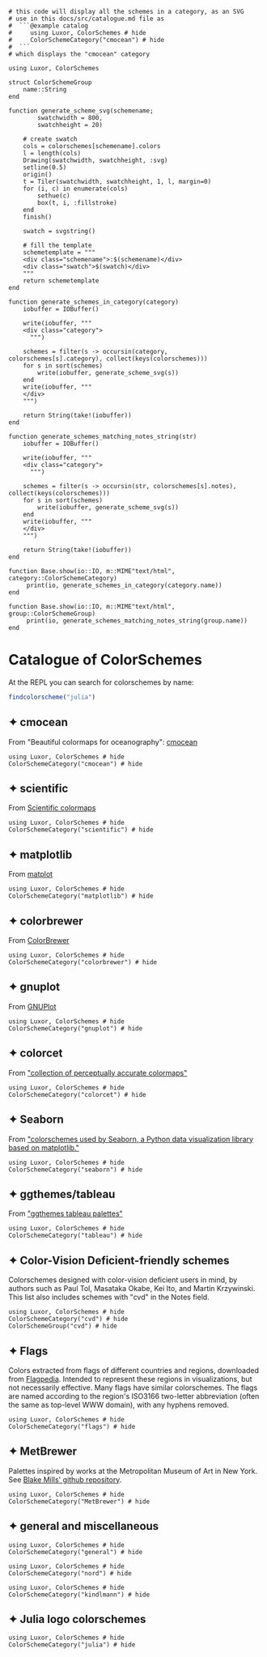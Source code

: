```@setup catalog
# this code will display all the schemes in a category, as an SVG
# use in this docs/src/catalogue.md file as
#  ```@example catalog
#     using Luxor, ColorSchemes # hide
#     ColorSchemeCategory("cmocean") # hide
#  ```
# which displays the "cmocean" category

using Luxor, ColorSchemes

struct ColorSchemeGroup
    name::String
end

function generate_scheme_svg(schemename;
        swatchwidth = 800,
        swatchheight = 20)

    # create swatch
    cols = colorschemes[schemename].colors
    l = length(cols)
    Drawing(swatchwidth, swatchheight, :svg)
    setline(0.5)
    origin()
    t = Tiler(swatchwidth, swatchheight, 1, l, margin=0)
    for (i, c) in enumerate(cols)
        sethue(c)
        box(t, i, :fillstroke)
    end
    finish()

    swatch = svgstring()

    # fill the template
    schemetemplate = """
    <div class="schemename">:$(schemename)</div>
    <div class="swatch">$(swatch)</div>
    """
    return schemetemplate
end

function generate_schemes_in_category(category)
    iobuffer = IOBuffer()

    write(iobuffer, """
    <div class="category">
      """)

    schemes = filter(s -> occursin(category, colorschemes[s].category), collect(keys(colorschemes)))
    for s in sort(schemes)
        write(iobuffer, generate_scheme_svg(s))
    end
    write(iobuffer, """
    </div>
    """)

    return String(take!(iobuffer))
end

function generate_schemes_matching_notes_string(str)
    iobuffer = IOBuffer()

    write(iobuffer, """
    <div class="category">
      """)

    schemes = filter(s -> occursin(str, colorschemes[s].notes), collect(keys(colorschemes)))
    for s in sort(schemes)
        write(iobuffer, generate_scheme_svg(s))
    end
    write(iobuffer, """
    </div>
    """)

    return String(take!(iobuffer))
end

function Base.show(io::IO, m::MIME"text/html", category::ColorSchemeCategory)
     print(io, generate_schemes_in_category(category.name))
end

function Base.show(io::IO, m::MIME"text/html", group::ColorSchemeGroup)
     print(io, generate_schemes_matching_notes_string(group.name))
end
```

# Catalogue of ColorSchemes

At the REPL you can search for colorschemes by name:

```julia
findcolorscheme("julia")
```

## ✦ cmocean

From "Beautiful colormaps for oceanography": [cmocean](https://matplotlib.org/cmocean/)

```@example catalog
using Luxor, ColorSchemes # hide
ColorSchemeCategory("cmocean") # hide
```

## ✦ scientific

From [Scientific colormaps](http://www.fabiocrameri.ch/colourmaps.php)

```@example catalog
using Luxor, ColorSchemes # hide
ColorSchemeCategory("scientific") # hide
```

## ✦ matplotlib

From [matplot](https://matplotlib.org)

```@example catalog
using Luxor, ColorSchemes # hide
ColorSchemeCategory("matplotlib") # hide
```

## ✦ colorbrewer

From [ColorBrewer](http://colorbrewer2.org/)

```@example catalog
using Luxor, ColorSchemes # hide
ColorSchemeCategory("colorbrewer") # hide
```

## ✦ gnuplot

From [GNUPlot](http://www.gnuplot.info)

```@example catalog
using Luxor, ColorSchemes # hide
ColorSchemeCategory("gnuplot") # hide
```

## ✦ colorcet

From ["collection of perceptually accurate colormaps"](https://colorcet.holoviz.org)

```@example catalog
using Luxor, ColorSchemes # hide
ColorSchemeCategory("colorcet") # hide
```

## ✦ Seaborn

From ["colorschemes used by Seaborn, a Python data visualization library based on matplotlib."](http://seaborn.pydata.org/tutorial/color_palettes.html)

```@example catalog
using Luxor, ColorSchemes # hide
ColorSchemeCategory("seaborn") # hide
```

## ✦ ggthemes/tableau

From ["ggthemes tableau palettes"](https://github.com/jrnold/ggthemes)

```@example catalog
using Luxor, ColorSchemes # hide
ColorSchemeCategory("tableau") # hide
```

## ✦ Color-Vision Deficient-friendly schemes

Colorschemes designed with color-vision deficient users in mind, by authors such as Paul Tol, Masataka Okabe, Kei Ito, and Martin Krzywinski. This list also includes schemes with "cvd" in the Notes field.

```@example catalog
using Luxor, ColorSchemes # hide
ColorSchemeCategory("cvd") # hide
ColorSchemeGroup("cvd") # hide
```

## ✦ Flags

Colors extracted from flags of different countries and regions, downloaded from
[Flagpedia](https://flagpedia.net). Intended to represent these regions in
visualizations, but not necessarily effective. Many flags have similar
colorschemes. The flags are named according to the region's ISO3166 two-letter
abbreviation (often the same as top-level WWW domain), with any hyphens removed.

```@example catalog
using Luxor, ColorSchemes # hide
ColorSchemeCategory("flags") # hide
```

## ✦ MetBrewer

Palettes inspired by works at the Metropolitan Museum of Art
in New York. See [Blake Mills' github
repository](https://github.com/BlakeRMills/MetBrewer).

```@example catalog
using Luxor, ColorSchemes # hide
ColorSchemeCategory("MetBrewer") # hide
```

## ✦ general and miscellaneous

```@example catalog
using Luxor, ColorSchemes # hide
ColorSchemeCategory("general") # hide
```

```@example catalog
using Luxor, ColorSchemes # hide
ColorSchemeCategory("nord") # hide
```

```@example catalog
using Luxor, ColorSchemes # hide
ColorSchemeCategory("kindlmann") # hide
```

## ✦ Julia logo colorschemes

```@example catalog
using Luxor, ColorSchemes # hide
ColorSchemeCategory("julia") # hide
```
